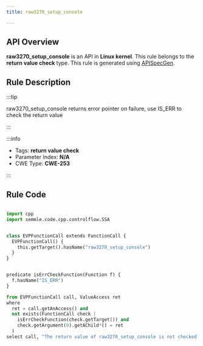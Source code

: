```yaml
---
title: raw3270_setup_console

---
```



## API Overview
**raw3270_setup_console** is an API in **Linux kernel**. This rule belongs to the **return value check** type. This rule is generated using [APISpecGen](../../tools/APISpecGen).
## Rule Description

:::tip

raw3270_setup_console returns error pointer on failure, use IS_ERR to check the return value

:::

:::info

- Tags: **return value check**
- Parameter Index: **N/A**
- CWE Type: **CWE-253**

:::

## Rule Code
```python

import cpp
import semmle.code.cpp.controlflow.SSA


class EVPFunctionCall extends FunctionCall {
  EVPFunctionCall() {
    this.getTarget().hasName("raw3270_setup_console")
  }
}


predicate isErrCheckFunction(Function f) {
  f.hasName("IS_ERR") 
}

from EVPFunctionCall call, ValueAccess ret
where
  ret = call.getAnAccess() and
  not exists(FunctionCall check |
    isErrCheckFunction(check.getTarget()) and
    check.getArgument(0).getAChild*() = ret
  )
select call, "The return value of raw3270_setup_console is not checked with IS_ERR."
    
```